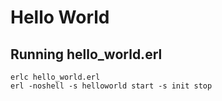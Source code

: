 # Hello World
## Running hello_world.erl
```
erlc hello_world.erl
erl -noshell -s helloworld start -s init stop
```